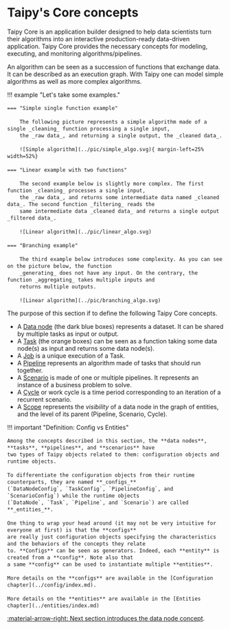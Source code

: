# Taipy's Core concepts

Taipy Core is an application builder designed to help data scientists turn their algorithms into an interactive
production-ready data-driven application. Taipy Core provides the necessary concepts for modeling, executing, and
monitoring algorithms/pipelines.

An algorithm can be seen as a succession of functions that exchange data. It can be described as an
execution graph. With Taipy one can model simple algorithms as well as more complex algorithms.

!!! example "Let's take some examples."

    === "Simple single function example"

        The following picture represents a simple algorithm made of a single _cleaning_ function processing a single input,
        the _raw data_, and returning a single output, the _cleaned data_.

        ![Simple algorithm](../pic/simple_algo.svg){ margin-left=25% width=52%}

    === "Linear example with two functions"

        The second example below is slightly more complex. The first function _cleaning_ processes a single input,
        the _raw data_, and returns some intermediate data named _cleaned data_. The second function _filtering_ reads the
        same intermediate data _cleaned data_ and returns a single output _filtered data_.

        ![Linear algorithm](../pic/linear_algo.svg)

    === "Branching example"

        The third example below introduces some complexity. As you can see on the picture below, the function
        _generating_ does not have any input. On the contrary, the function _aggregating_ takes multiple inputs and
        returns multiple outputs.

        ![Linear algorithm](../pic/branching_algo.svg)

The purpose of this section if to define the following Taipy Core concepts.

- A [Data node](data-node.md) (the dark blue boxes) represents a dataset. It can be shared by multiple tasks as input or
  output.
- A [Task](task.md) (the orange boxes) can be seen as a function taking some data node(s) as input and returns
  some data node(s).
- A [Job](job.md) is a unique execution of a Task.
- A [Pipeline](pipeline.md) represents an algorithm made of tasks that should run together.
- A [Scenario](scenario.md) is made of one or multiple pipelines. It represents an instance of a business problem to
  solve.
- A [Cycle](cycle.md) or work cycle is a time period corresponding to an iteration of a recurrent scenario.
- A [Scope](scope.md) represents the _visibility_ of a data node in the graph of entities, and the level of its
  parent (Pipeline, Scenario, Cycle).

!!! important "Definition: Config vs Entities"

    Among the concepts described in this section, the **data nodes**, **tasks**, **pipelines**, and **scenarios** have
    two types of Taipy objects related to them: configuration objects and runtime objects.

    To differentiate the configuration objects from their runtime counterparts, they are named **_configs_**
    (`DataNodeConfig`, `TaskConfig`, `PipelineConfig`, and `ScenarioConfig`) while the runtime objects
    (`DataNode`, `Task`, `Pipeline`, and `Scenario`) are called **_entities_**.

    One thing to wrap your head around (it may not be very intuitive for everyone at first) is that the **configs**
    are really just configuration objects specifying the characteristics and the behaviors of the concepts they relate
    to. **Configs** can be seen as generators. Indeed, each **entity** is created from a **config**. Note also that
    a same **config** can be used to instantiate multiple **entities**.

    More details on the **configs** are available in the [Configuration chapter](../config/index.md).

    More details on the **entities** are available in the [Entities chapter](../entities/index.md)

[:material-arrow-right: Next section introduces the data node concept](data-node.md).
